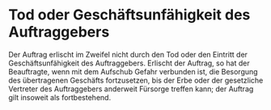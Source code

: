 # Tod oder Geschäftsunfähigkeit des Auftraggebers

Der Auftrag erlischt im Zweifel nicht durch den Tod oder den Eintritt der Geschäftsunfähigkeit des Auftraggebers. Erlischt der Auftrag, so hat der Beauftragte, wenn mit dem Aufschub Gefahr verbunden ist, die Besorgung des übertragenen Geschäfts fortzusetzen, bis der Erbe oder der gesetzliche Vertreter des Auftraggebers anderweit Fürsorge treffen kann; der Auftrag gilt insoweit als fortbestehend. 

